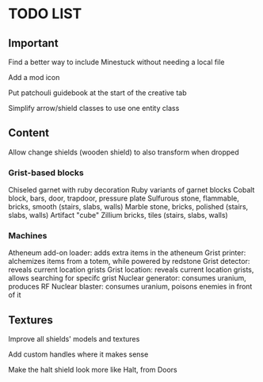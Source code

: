 # TODO LIST #

## Important ##

Find a better way to include Minestuck without needing a local file

Add a mod icon

Put patchouli guidebook at the start of the creative tab

Simplify arrow/shield classes to use one entity class

## Content ##

Allow change shields (wooden shield) to also transform when dropped

### Grist-based blocks ###

Chiseled garnet with ruby decoration
Ruby variants of garnet blocks
Cobalt block, bars, door, trapdoor, pressure plate
Sulfurous stone, flammable, bricks, smooth (stairs, slabs, walls)
Marble stone, bricks, polished (stairs, slabs, walls)
Artifact "cube"
Zillium bricks, tiles (stairs, slabs, walls)

### Machines ###

Atheneum add-on loader: adds extra items in the atheneum
Grist printer: alchemizes items from a totem, while powered by redstone
Grist detector: reveals current location grists
Grist location: reveals current location grists, allows searching for specifc grist
Nuclear generator: consumes uranium, produces RF
Nuclear blaster: consumes uranium, poisons enemies in front of it

## Textures ##

Improve all shields' models and textures

Add custom handles where it makes sense

Make the halt shield look more like Halt, from Doors
